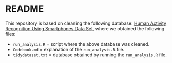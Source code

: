 # README

This repository is based on cleaning the following database: [Human Activity Recognition Using Smartphones Data Set](http://archive.ics.uci.edu/ml/datasets/Human+Activity+Recognition+Using+Smartphones), where we obtained the following files:

* `run_analysis.R` = script where the above database was cleaned.
* `Codebook.md` = explanation of the `run_analysis.R` file.
* `tidydataset.txt` = database obtained by running the `run_analysis.R` file.